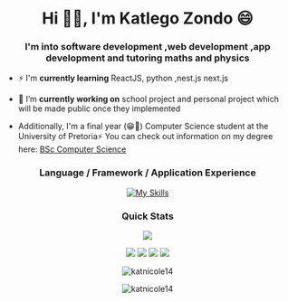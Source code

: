 <h1 align="center">Hi 👋🏾, I'm Katlego Zondo</a>
 😄</h1>
<h3 align="center">I'm into software development ,web development ,app development and tutoring maths and physics</h3>

- ⚡ I'm **currently learning** ReactJS, python ,nest.js next.js  

- 🔭 I’m **currently working on** school project and personal project which will be made public once they implemented

- Additionally, I'm a final year (😁🎉) Computer Science student at the University of Pretoria⚡
  You can check out information on my degree here: [BSc Computer Science](https://www.up.ac.za/yearbooks/2023/EBIT-faculty/UD-programmes/view/12134001#fin)

 
<div align="center">
<h3 align="center">Language / Framework / Application Experience</h3>

[![My Skills](https://skills.thijs.gg/icons?i=react,nodejs,html,css,js,ts,cpp,git,py,php,github,java,bootstrap)](https://skills.thijs.gg)



<h3 align="center">Quick Stats</h3>


![](http://github-profile-summary-cards.vercel.app/api/cards/profile-details?username=katnicole14&theme=2077)

![](http://github-profile-summary-cards.vercel.app/api/cards/repos-per-language?username=katnicole14&theme=2077)
![](http://github-profile-summary-cards.vercel.app/api/cards/most-commit-language?username=katnicole14&theme=2077)
![](http://github-profile-summary-cards.vercel.app/api/cards/stats?username=katnicole14&theme=2077)
![](http://github-profile-summary-cards.vercel.app/api/cards/productive-time?username=katnicole14&theme=2077&utcOffset=8)


<p><img src="https://github-readme-streak-stats.herokuapp.com/?user=katnicole14&theme=radical&hide_border=false" alt="katnicole14" /></p>
<p><img src="https://github-readme-stats.vercel.app/api/top-langs/?username=katnicole14&theme=radical&hide_border=false&include_all_commits=false&count_private=false&layout=compact" alt="katnicole14" /></p>

</div>








